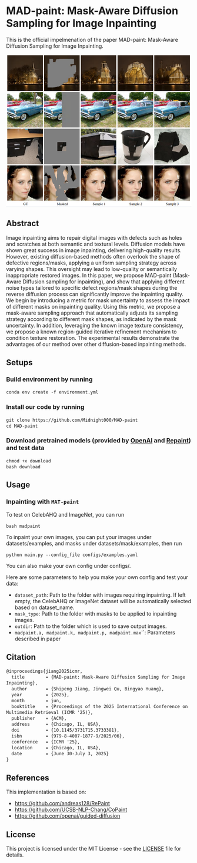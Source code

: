 # MAD-paint: Mask-Aware Diffusion Sampling for Image Inpainting

This is the official impelmenation of the paper MAD-paint: Mask-Aware Diffusion Sampling for Image Inpainting.

<img src="paper/teaser.png" width="750">

## Abstract
Image inpainting aims to repair digital images with defects such as holes and scratches at both semantic and textural levels. Diffusion models have shown great success in image inpainting, delivering high-quality results. However, existing diffusion-based methods often overlook the shape of defective regions/masks, applying a uniform sampling strategy across varying shapes. This oversight may lead to low-quality or semantically inappropriate restored images. In this paper, we propose MAD-paint (Mask-Aware Diffusion sampling for inpainting), and show that applying different noise types tailored to specific defect regions/mask shapes during the reverse diffusion process can significantly improve the inpainting quality. We begin by introducing a metric for mask uncertainty to assess the impact of different masks on inpainting quality. Using this metric, we propose a mask-aware sampling approach that automatically adjusts its sampling strategy according to different mask shapes, as indicated by the mask uncertainty. In addition, leveraging the known image texture consistency, we propose a known region-guided iterative refinement mechanism to condition texture restoration. The experimental results demonstrate the advantages of our method over other diffusion-based inpainting methods.
## Setups
### Build environment by running
```
conda env create -f environment.yml
```
### Install our code by running
```
git clone https://github.com/Midnight000/MAD-paint
cd MAD-paint
```
### Download pretrained models (provided by [OpenAI](https://github.com/openai/guided-diffusion) and [Repaint](https://github.com/andreas128/RePaint)) and test data
```
chmod +x download
bash download
```


## Usage
### Inpainting with `MAT-paint`
To test on CelebAHQ and ImageNet, you can run
```
bash madpaint
```
To inpaint your own images, you can put your images under datasets/examples, and masks under datasets/mask/examples, then run
```
python main.py --config_file configs/examples.yaml
```

You can also make your own config under configs/.

Here are some parameters to help you make your own config and test your data:
- `dataset_path`: Path to the folder with images requiring inpainting. If left empty, the CelebAHQ or ImageNet dataset will be automatically selected  based on dataset_name.
- `mask_type`: Path to the folder with masks to be applied to inpainting images.
- `outdir`: Path to the folder which is used to save output images.
- `madpaint.a, madpaint.k, madpaint.p, madpaint.max`'`: Parameters described in paper

## Citation
```
@inproceedings{jiang2025icmr,
  title        = {MAD-paint: Mask-Aware Diffusion Sampling for Image Inpainting},
  author       = {Shipeng Jiang, Jingwei Qu, Bingyao Huang},
  year         = {2025},
  month        = jun,
  booktitle    = {Proceedings of the 2025 International Conference on Multimedia Retrieval (ICMR '25)},
  publisher    = {ACM},
  address      = {Chicago, IL, USA},
  doi          = {10.1145/3731715.3733381},
  isbn         = {979-8-4007-1877-9/2025/06},
  conference   = {ICMR '25},
  location     = {Chicago, IL, USA},
  date         = {June 30-July 3, 2025}
}
```

## References
This implementation is based on:
* https://github.com/andreas128/RePaint
* https://github.com/UCSB-NLP-Chang/CoPaint
* https://github.com/openai/guided-diffusion

## License
This project is licensed under the MIT License - see the [LICENSE](LICENSE) file for details.